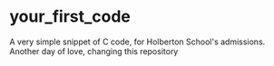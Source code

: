 # your_first_code
A very simple snippet of C code, for Holberton School's admissions.
Another day of love, changing this repository
